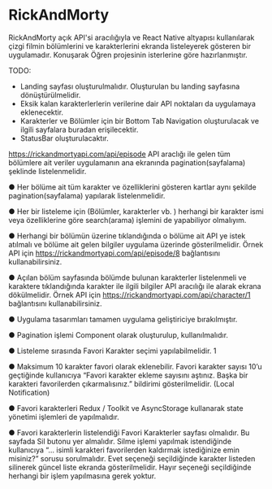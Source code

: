 # RickAndMorty
RickAndMorty açık API'si aracılığıyla ve React Native altyapısı kullanılarak çizgi filmin bölümlerini ve karakterlerini ekranda listeleyerek gösteren bir uygulamadır. Konuşarak Öğren projesinin isterlerine göre hazırlanmıştır. 

TODO:
- Landing sayfası oluşturulmalıdır. Oluşturulan bu landing sayfasına dönüştürülmelidir. 
- Eksik kalan karakterlerlerin verilerine dair API noktaları da uygulamaya eklenecektir.
- Karakterler ve Bölümler için bir Bottom Tab Navigation oluşturulacak ve ilgili sayfalara buradan erişilecektir.
- StatusBar oluşturulacaktır.

 https://rickandmortyapi.com/api/episode API araclığı ile gelen tüm bölümlere ait veriler
uygulamanın ana ekranında pagination(sayfalama) şeklinde listelenmelidir.

● Her bölüme ait tüm karakter ve özelliklerini gösteren kartlar aynı şekilde
pagination(sayfalama) yapılarak listelenmelidir.

● Her bir listeleme için (Bölümler, karakterler vb. ) herhangi bir karakter ismi veya
özelliklerine göre search(arama) işlemini de yapabiliyor olmalıyım.

● Herhangi bir bölümün üzerine tıklandığında o bölüme ait API ye istek atılmalı ve bölüme
ait gelen bilgiler uygulama üzerinde gösterilmelidir. Örnek API için
https://rickandmortyapi.com/api/episode/8 bağlantısını kullanabilirsiniz.

● Açılan bölüm sayfasında bölümde bulunan karakterler listelenmeli ve karaktere
tıklandığında karakter ile ilgili bilgiler API aracılığı ile alarak ekrana dökülmelidir. Örnek
API için https://rickandmortyapi.com/api/character/1 bağlantısını kullanabilirsiniz.

● Uygulama tasarımları tamamen uygulama geliştiriciye bırakılmıştır.

● Pagination işlemi Component olarak oluşturulup, kullanılmalıdır.

● Listeleme sırasında Favori Karakter seçimi yapılabilmelidir.
1

● Maksimum 10 karakter favori olarak eklenebilir. Favori karakter sayısı 10’u geçtiğinde
kullanıcıya “Favori karakter ekleme sayısını aştınız. Başka bir karakteri favorilerden
çıkarmalısınız.” bildirimi gösterilmelidir. (Local Notification)

● Favori karakterleri Redux / Toolkit ve AsyncStorage kullanarak state yönetimi işlemleri
de yapılmalıdır.

● Favori karakterlerin listelendiği Favori Karakterler sayfası olmalıdır. Bu sayfada Sil
butonu yer almalıdır. Silme işlemi yapılmak istendiğinde kullanıcıya “... isimli karakteri
favorilerden kaldırmak istediğinize emin misiniz?” sorusu sorulmalıdır. Evet seçeneği
seçildiğinde karakter listeden silinerek güncel liste ekranda gösterilmelidir. Hayır
seçeneği seçildiğinde herhangi bir işlem yapılmasına gerek yoktur.
